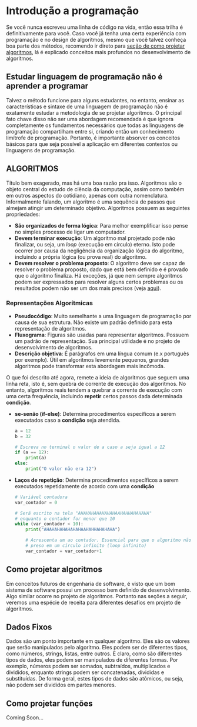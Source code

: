 # Introdução a programação

Se você nunca escreveu uma linha de código na vida, então essa trilha é
definitivamente para você. Caso você já tenha uma certa experiência com
programação e no design de algoritmos, mesmo que você talvez conheça boa parte
dos métodos, recomendo ir direto para
[seção de como projetar algoritmos](#como-projetar-algoritmos), lá é
explicado conceitos mais profundos no desenvolvimento de algoritmos.

## Estudar linguagem de programação não é aprender a programar

Talvez o método funcione para alguns estudantes, no entanto, ensinar as
características e sintaxe de uma linguagem de programação não é exatamente
estudar a metodologia de se projetar algoritmos. O principal fato chave disso
não ser uma abordagem recomendada é que ignora completamente os fundamentos
necessários que todas as linguagens de programação compartilham entre si,
criando então um conhecimento limítrofe de programação. Portanto, é
importante absorver os conceitos básicos para que seja possível a aplicação em
diferentes contextos ou linguagens de programação.

## ALGORITMOS

Título bem exagerado, mas há uma boa razão pra isso. Algoritmos são o objeto
central do estudo de ciência da computação, assim como também em outros
aspectos do cotidiano, apenas com outra nomenclatura. Informalmente falando, um
algoritmo é uma sequência de passos que almejam atingir um determinado objetivo.
Algoritmos possuem as seguintes propriedades:

* **São organizados de forma lógica**: Para melhor exemplificar isso pense no
simples processo de ligar um computador.
* **Devem terminar execução**: Um algoritmo mal projetado pode não finalizar,
ou seja, um _loop_ (execução em círculo) eterno. Isto pode ocorrer por causa da
negligência da organização lógica do algoritmo, incluindo a própria lógica
(ou prova real) do algoritmo.
* **Devem resolver o problema proposto**: O algoritmo deve ser capaz de
resolver o problema proposto, dado que está bem definido e é provado que o
algoritmo finaliza. Há exceções, já que nem sempre algoritmos podem ser
expressados para resolver alguns certos problemas ou os resultados podem não ser
um dos mais precisos (veja
[aqui](https://www.britannica.com/science/NP-complete-problem)).

### Representações Algorítmicas

- **Pseudocódigo**: Muito semelhante a uma linguagem de programação por causa de
sua estrutura. Não existe um padrão definido para esta representação de
algoritmos.
- **Fluxograma**: Figuras são usadas para representar algoritmos. Possuem um
padrão de representação. Sua principal utilidade é no projeto de desenvolvimento
de algoritmos.
- **Descrição objetiva**: É parágrafos em uma língua comum
(e.x português por exemplo). Útil em algoritmos levemente pequenos, grandes
algoritmos pode transformar esta abordagem mais incômoda.

O que foi descrito até agora, remete a ideia de algoritmos que seguem uma linha
reta, isto é, sem quebra de corrente de execução dos algoritmos. No entanto,
algoritmos reais tendem a quebrar a corrente de execução com uma certa
frequência, incluindo **repetir** certos passos dada determinada **condição**.

- **se-senão (if-else)**: Determina procedimentos específicos a serem
executados caso a **condição** seja atendida.

  ```py
  a = 12
  b = 32

  # Escreva no terminal o valor de a caso a seja igual a 12
  if (a == 12):
      print(a)
  else:
      print("O valor não era 12")
  ```

- **Laços de repetição**: Determina procedimentos específicos a serem
executados repetidamente de acordo com uma **condição**

  ```py
  # Variável contadora
  var_contador = 0

  # Será escrito na tela "AHAHAHAHAHAHAHAAHAHHAHAHAHA"
  # enquanto o contador for menor que 10
  while (var_contador < 10):
      print("AHAHAHAHAHAHAHAAHAHHAHAHAHA")

      # Acrescenta um ao contador. Essencial para que o algoritmo não esteja
      # preso em um círculo infinito (loop infinito)
      var_contador = var_contador+1
  ```

## Como projetar algoritmos

Em conceitos futuros de engenharia de software, é visto que um bom sistema de
software possui um processo bem definido de desenvolvimento. Algo similar ocorre
no projeto de algoritmos. Portanto nas seções a seguir, veremos uma espécie de
receita para diferentes desafios em projeto de algoritmos.

## Dados Fixos

Dados são um ponto importante em qualquer algoritmo. Eles são os valores que
serão manipulados pelo algoritmo. Eles podem ser de diferentes tipos, como
números, strings, listas, entre outros. E claro, como são diferentes tipos de
dados, eles podem ser manipulados de diferentes formas. Por exemplo, números
podem ser somados, subtraídos, multiplicados e divididos, enquanto strings podem
ser concatenadas, divididas e substituídas. De forma geral, estes tipos de dados
são atômicos, ou seja, não podem ser divididos em partes menores.

## Como projetar funções

Coming Soon...
